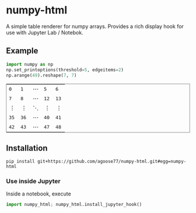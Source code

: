 # numpy-html
A simple table renderer for numpy arrays. Provides a rich display hook for use with Jupyter Lab / Notebok.

## Example
```python
import numpy as np
np.set_printoptions(threshold=5, edgeitems=2)
np.arange(49).reshape(7, 7)
```
<table style='border-style:solid;border-width:1px;'>
<tr>
<td style='font-family:monospace;white-space: pre;' title='(0, 0)'>0 </td>
<td style='font-family:monospace;white-space: pre;' title='(0, 1)'>1 </td>
<td><center>⋯</center></td>
<td style='font-family:monospace;white-space: pre;' title='(0, 5)'>5 </td>
<td style='font-family:monospace;white-space: pre;' title='(0, 6)'>6 </td>
</tr>
<tr>
<td style='font-family:monospace;white-space: pre;' title='(1, 0)'>7 </td>
<td style='font-family:monospace;white-space: pre;' title='(1, 1)'>8 </td>
<td><center>⋯</center></td>
<td style='font-family:monospace;white-space: pre;' title='(1, 5)'>12</td>
<td style='font-family:monospace;white-space: pre;' title='(1, 6)'>13</td>
</tr>
<tr>
<td><center>⋮</center></td>
<td><center>⋮</center></td>
<td><center>⋱</center></td>
<td><center>⋮</center></td>
<td><center>⋮</center></td>
</tr>
<tr>
<td style='font-family:monospace;white-space: pre;' title='(5, 0)'>35</td>
<td style='font-family:monospace;white-space: pre;' title='(5, 1)'>36</td>
<td><center>⋯</center></td>
<td style='font-family:monospace;white-space: pre;' title='(5, 5)'>40</td>
<td style='font-family:monospace;white-space: pre;' title='(5, 6)'>41</td>
</tr>
<tr>
<td style='font-family:monospace;white-space: pre;' title='(6, 0)'>42</td>
<td style='font-family:monospace;white-space: pre;' title='(6, 1)'>43</td>
<td><center>⋯</center></td>
<td style='font-family:monospace;white-space: pre;' title='(6, 5)'>47</td>
<td style='font-family:monospace;white-space: pre;' title='(6, 6)'>48</td>
</tr>
</table>


## Installation
`pip install git+https://github.com/agoose77/numpy-html.git#egg=numpy-html`

### Use inside Jupyter
Inside a notebook, execute
```python
import numpy_html; numpy_html.install_jupyter_hook()
```
